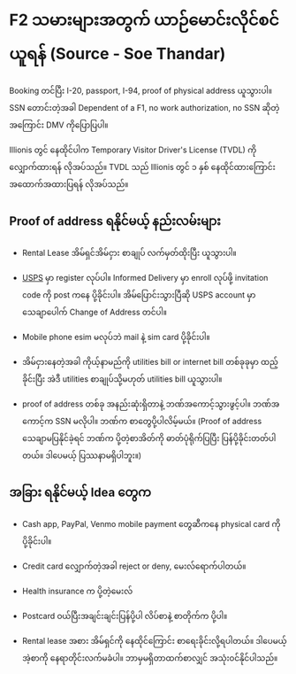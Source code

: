 # F2 သမားများအတွက် ယာဉ်မောင်းလိုင်စင် ယူရန် (Source - Soe Thandar)

Booking တင်ပြီး I-20, passport, I-94, proof of physical address ယူသွားပါ။ SSN တောင်းတဲ့အခါ Dependent of a F1, no work authorization, no SSN ဆိုတဲ့အကြောင်း DMV ကိုပြောပြပါ။

Illionis တွင် နေထိုင်ပါက Temporary Visitor Driver's License (TVDL) ကို လျှောက်ထားရန် လိုအပ်သည်။ TVDL သည် Illionis တွင် ၁ နှစ် နေထိုင်ထားကြောင်း အထောက်အထားပြရန် လိုအပ်သည်။

## Proof of address ရနိုင်မယ့် နည်းလမ်းများ

- Rental Lease အိမ်ရှင်အိမ်ငှား စာချုပ် လက်မှတ်ထိုးပြီး ယူသွားပါ။

- [USPS](https://www.usps.com/) မှာ register လုပ်ပါ။ Informed Delivery မှာ enroll လုပ်ဖို့ invitation code ကို post ကနေ ပို့ခိုင်းပါ။ အိမ်ပြောင်းသွားပြီဆို USPS account မှာ သေချာပေါက် Change of Address တင်ပါ။

- Mobile phone esim မလုပ်ဘဲ mail နဲ့ sim card ပို့ခိုင်းပါ။

- အိမ်ငှားနေတဲ့အခါ ကိုယ့်နာမည်ကို utilities bill or internet bill တစ်ခုခုမှာ ထည့်ခိုင်းပြီး အဲဒီ utilities စာချုပ်သို့မဟုတ် utilities bill ယူသွားပါ။

- proof of address တစ်ခု အနည်းဆုံးရှိတာနဲ့ ဘဏ်အကောင့်သွားဖွင့်ပါ။ ဘဏ်အကောင့်က SSN မလိုပါ။ ဘဏ်က စာတွေပို့ပါလိမ့်မယ်။ (Proof of address သေချာမပြနိုင်ခဲ့ရင် ဘဏ်က ပို့တဲ့စာအိတ်ကို ဓာတ်ပုံရိုက်ပြပြီး ပြန်ပို့ခိုင်းတတ်ပါတယ်။ ဒါပေမယ့် ပြဿနာမရှိပါဘူး။)

## အခြား ရနိုင်မယ့် Idea တွေက

- Cash app, PayPal, Venmo mobile payment တွေဆီကနေ physical card ကို ပို့ခိုင်းပါ။

- Credit card လျှောက်တဲ့အခါ reject or deny, မေးလ်ရောက်ပါတယ်။

- Health insurance က ပို့တဲ့မေးလ်

- Postcard ဝယ်ပြီးအချင်းချင်းပြန်ပို့ပါ လိပ်စာနဲ့ စာတိုက်က ပို့ပါ။

- Rental lease အစား အိမ်ရှင်ကို နေထိုင်ကြောင်း စာရေးခိုင်းလို့ရပါတယ်။ ဒါပေမယ့် အဲ့စာကို နေရာတိုင်းလက်မခံပါ။ ဘာမှမရှိတာထက်စာလျှင် အသုံး၀င်နိုင်ပါသည်။
